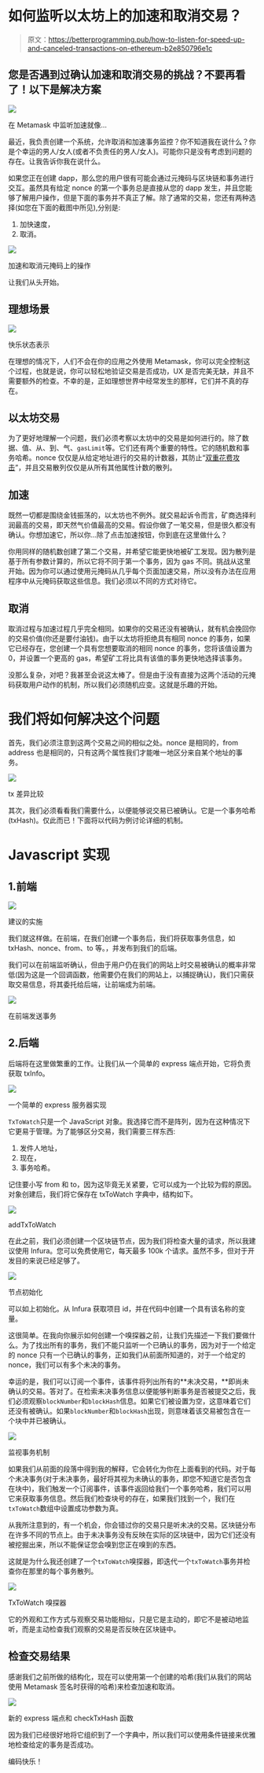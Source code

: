 # 如何监听以太坊上的加速和取消交易？

> 原文：<https://betterprogramming.pub/how-to-listen-for-speed-up-and-canceled-transactions-on-ethereum-b2e850796e1c>

## 您是否遇到过确认加速和取消交易的挑战？不要再看了！以下是解决方案

![](img/8eca55db477b8f16460ba84cbdd17df7.png)

在 Metamask 中监听加速就像…

最近，我负责创建一个系统，允许取消和加速事务监控？你不知道我在说什么？你是个幸运的男人/女人(或者不负责任的男人/女人)。可能你只是没有考虑到问题的存在。让我告诉你我在说什么。

如果您正在创建 dapp，那么您的用户很有可能会通过元掩码与区块链和事务进行交互。虽然具有给定 nonce 的第一个事务总是直接从您的 dapp 发生，并且您能够了解用户操作，但是下面的事务并不真正了解。除了通常的交易，您还有两种选择(如您在下面的截图中所见),分别是:

1.  加快速度，
2.  取消。

![](img/7fd49a4800eee6cac850249feedf80e5.png)

加速和取消元掩码上的操作

让我们从头开始。

## 理想场景

![](img/14b2fd20f93e3ba874aba4b55a163b66.png)

快乐状态表示

在理想的情况下，人们不会在你的应用之外使用 Metamask，你可以完全控制这个过程，也就是说，你可以轻松地验证交易是否成功，UX 是否完美无缺，并且不需要额外的检查。不幸的是，正如理想世界中经常发生的那样，它们并不真的存在。

## 以太坊交易

为了更好地理解一个问题，我们必须考察以太坊中的交易是如何进行的。除了数据、值、从、到、气、`gasLimit`等。它们还有两个重要的特性。它的随机数和事务哈希。nonce 仅仅是从给定地址进行的交易的计数器，其防止“[双重花费攻击](https://en.wikipedia.org/wiki/Double-spending)”，并且交易散列仅仅是从所有其他属性计数的散列。

## 加速

既然一切都是围绕金钱振荡的，以太坊也不例外。就交易起诉令而言，矿商选择利润最高的交易，即天然气价值最高的交易。假设你做了一笔交易，但是很久都没有确认。你想加速它，所以你…除了点击加速按钮，你到底在这里做什么？

你用同样的随机数创建了第二个交易，并希望它能更快地被矿工发现。因为散列是基于所有参数计算的，所以它将不同于第一个事务，因为 gas 不同。挑战从这里开始。因为你可以通过使用元掩码从几乎每个页面加速交易，所以没有办法在应用程序中从元掩码获取这些信息。我们必须以不同的方式对待它。

## 取消

取消过程与加速过程几乎完全相同。如果你的交易还没有被确认，就有机会挽回你的交易价值(你还是要付油钱)。由于以太坊将拒绝具有相同 nonce 的事务，如果它已经存在，您创建一个具有您想要取消的相同 nonce 的事务，您将该值设置为 0，并设置一个更高的 gas，希望矿工将比具有该值的事务更快地选择该事务。

没那么复杂，对吧？我甚至会说这太棒了。但是由于没有直接为这两个活动的元掩码获取用户动作的机制，所以我们必须随机应变。这就是乐趣的开始。

# 我们将如何解决这个问题

首先，我们必须注意到这两个交易之间的相似之处。nonce 是相同的，from address 也是相同的，只有这两个属性我们才能唯一地区分来自某个地址的事务。

![](img/ea3b73c0ed98ffd697b849bfa2f27bb8.png)

tx 差异比较

其次，我们必须看看我们需要什么，以便能够说交易已被确认。它是一个事务哈希(txHash)。仅此而已！下面将以代码为例讨论详细的机制。

# Javascript 实现

## 1.前端

![](img/8deddea02cd223e40a23d1a7c2d7953e.png)

建议的实施

我们就这样做。在前端，在我们创建一个事务后，我们将获取事务信息，如 txHash、nonce、from、to 等。，并发布到我们的后端。

我们可以在前端监听确认，但由于用户仍在我们的网站上时交易被确认的概率非常低(因为这是一个回调函数，他需要仍在我们的网站上，以捕捉确认)，我们只需获取交易信息，将其委托给后端，让前端成为前端。

![](img/911825454f623d7c33e49ba021f0bc35.png)

在前端发送事务

## 2.后端

后端将在这里做繁重的工作。让我们从一个简单的 express 端点开始，它将负责获取 txInfo。

![](img/ebf346d60748d3033e7df9b00f50dcb7.png)

一个简单的 express 服务器实现

`TxToWatch`只是一个 JavaScript 对象。我选择它而不是阵列，因为在这种情况下它更易于管理。为了能够区分交易，我们需要三样东西:

1.  发件人地址，
2.  现在，
3.  事务哈希。

记住要小写 from 和 to，因为这毕竟无关紧要，它可以成为一个比较为假的原因。对象创建后，我们将它保存在 txToWatch 字典中，结构如下。

![](img/ea18f7bb8b470cba6f81bb7330dfce8a.png)

addTxToWatch

在此之前，我们必须创建一个区块链节点，因为我们将检查大量的请求，所以我建议使用 Infura。您可以免费使用它，每天最多 100k 个请求。虽然不多，但对于开发目的来说已经足够了。

![](img/ed6c33a855316a5d4cb5713a14d236e3.png)

节点初始化

可以如上初始化。从 Infura 获取项目 id，并在代码中创建一个具有该名称的变量。

这很简单。在我向你展示如何创建一个嗅探器之前，让我们先描述一下我们要做什么。为了找出所有的事务，我们不能只监听一个已确认的事务，因为对于一个给定的 nonce 只有一个已确认的事务，正如我们从前面所知道的，对于一个给定的 nonce，我们可以有多个未决的事务。

幸运的是，我们可以订阅一个事件，该事件将列出所有的**未决交易，**即尚未确认的交易。答对了。在检索未决事务信息以便能够判断事务是否被提交之后，我们必须观察`blockNumber`和`blockHash`信息。如果它们被设置为空，这意味着它们还没有被确认。如果`blockNumber`和`blockHash`出现，则意味着该交易被包含在一个块中并已被确认。

![](img/9ccdcb0b1f86c5bb7664c95e4a735020.png)

监视事务机制

如果我们从前面的段落中得到我的解释，它会转化为你在上面看到的代码。对于每个未决事务(对于未决事务，最好将其视为未确认的事务，即您不知道它是否包含在块中)，我们触发一个订阅事件，该事件返回给我们一个事务哈希，我们可以用它来获取事务信息。然后我们检查块号的存在，如果我们找到一个，我们在`txToWatch`数组中设置成功参数为真。

从我所注意到的，有一个机会，你会错过你的交易只是听未决的交易。区块链分布在许多不同的节点上。由于未决事务没有反映在实际的区块链中，因为它们还没有被挖掘出来，所以不能保证您会嗅到您正在嗅到的东西。

这就是为什么我还创建了一个`txToWatch`嗅探器，即迭代一个`txToWatch`事务并检查你在那里的每个事务散列。

![](img/24464176bad424d2256b493d9508d8a6.png)

TxToWatch 嗅探器

它的外观和工作方式与观察交易功能相似，只是它是主动的，即它不是被动地监听，而是主动检查我们观察的交易是否反映在区块链中。

## 检查交易结果

感谢我们之前所做的结构化，现在可以使用第一个创建的哈希(我们从我们的网站使用 Metamask 签名时获得的哈希)来检查加速和取消。

![](img/df66090a3449c071cd64004a539e7b2d.png)

新的 express 端点和 checkTxHash 函数

因为我们已经很好地将它组织到了一个字典中，所以我们可以使用条件链接来优雅地检查给定的事务是否成功。

编码快乐！